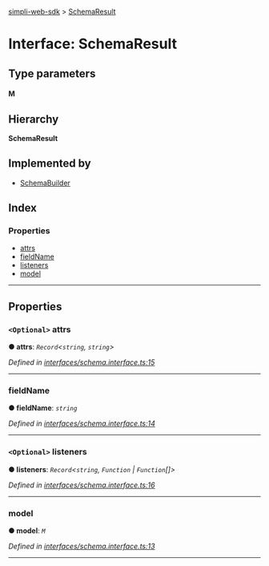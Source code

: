 [simpli-web-sdk](../README.md) > [SchemaResult](../interfaces/schemaresult.md)

# Interface: SchemaResult

## Type parameters
#### M 
## Hierarchy

**SchemaResult**

## Implemented by

* [SchemaBuilder](../classes/schemabuilder.md)

## Index

### Properties

* [attrs](schemaresult.md#attrs)
* [fieldName](schemaresult.md#fieldname)
* [listeners](schemaresult.md#listeners)
* [model](schemaresult.md#model)

---

## Properties

<a id="attrs"></a>

### `<Optional>` attrs

**● attrs**: *`Record`<`string`, `string`>*

*Defined in [interfaces/schema.interface.ts:15](https://github.com/simplitech/simpli-web-sdk/blob/4ed922b/src/interfaces/schema.interface.ts#L15)*

___
<a id="fieldname"></a>

###  fieldName

**● fieldName**: *`string`*

*Defined in [interfaces/schema.interface.ts:14](https://github.com/simplitech/simpli-web-sdk/blob/4ed922b/src/interfaces/schema.interface.ts#L14)*

___
<a id="listeners"></a>

### `<Optional>` listeners

**● listeners**: *`Record`<`string`, `Function` \| `Function`[]>*

*Defined in [interfaces/schema.interface.ts:16](https://github.com/simplitech/simpli-web-sdk/blob/4ed922b/src/interfaces/schema.interface.ts#L16)*

___
<a id="model"></a>

###  model

**● model**: *`M`*

*Defined in [interfaces/schema.interface.ts:13](https://github.com/simplitech/simpli-web-sdk/blob/4ed922b/src/interfaces/schema.interface.ts#L13)*

___

